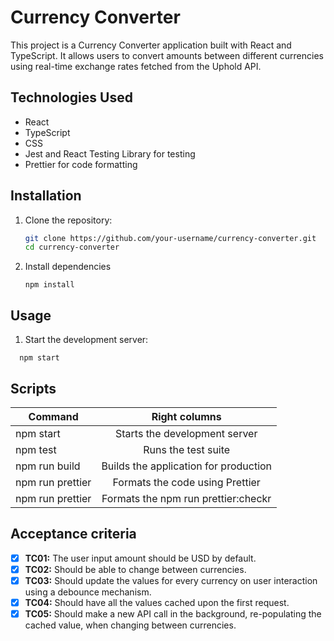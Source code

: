 # Currency Converter

This project is a Currency Converter application built with React and TypeScript. It allows users to convert amounts between different currencies using real-time exchange rates fetched from the Uphold API.


## Technologies Used

- React
- TypeScript
- CSS
- Jest and React Testing Library for testing
- Prettier for code formatting

## Installation

1. Clone the repository:
   ```bash
   git clone https://github.com/your-username/currency-converter.git
   cd currency-converter

2. Install dependencies
    ```
    npm install
    ```

## Usage

1. Start the development server:
  ```
    npm start
```

## Scripts

| Command  | Right columns |
| ------------- |:-------------:|
| npm start      | Starts the development server|
| npm test     |  Runs the test suite    |
| npm run build      | Builds the application for production    |
| npm run prettier      | Formats the code using Prettier    |
| npm run prettier      | Formats the npm run prettier:checkr    | Checks the code formatting using Prettie

## Acceptance criteria

- [X] **TC01:** The user input amount should be USD by default.
- [X] **TC02:** Should be able to change between currencies.
- [X] **TC03:** Should update the values for every currency on user interaction using a
debounce mechanism.
- [X] **TC04:** Should have all the values cached upon the first request.
- [X] **TC05:** Should make a new API call in the background, re-populating the cached value,
when changing between currencies.
